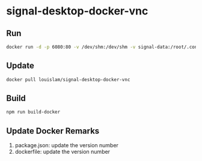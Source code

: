 # signal-desktop-docker-vnc

## Run

```bash
docker run -d -p 6080:80 -v /dev/shm:/dev/shm -v signal-data:/root/.config/Signal louislam/signal-desktop-docker-vnc
```

## Update

```bash
docker pull louislam/signal-desktop-docker-vnc
```

## Build

```bash
npm run build-docker
```


## Update Docker Remarks

1. package.json: update the version number
2. dockerfile: update the version number